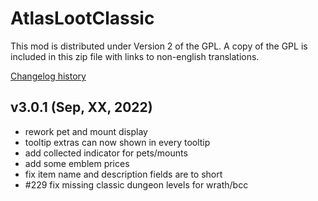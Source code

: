 # AtlasLootClassic

This mod is distributed under Version 2 of the GPL.  A copy of the GPL is included in this zip file with links to non-english translations.

[Changelog history](https://github.com/Hoizame/AtlasLootClassic/blob/master/AtlasLootClassic/Documentation/Release_Notes.md)

## v3.0.1 (Sep, XX, 2022)

- rework pet and mount display
- tooltip extras can now shown in every tooltip
- add collected indicator for pets/mounts
- add some emblem prices
- fix item name and description fields are to short
- #229 fix missing classic dungeon levels for wrath/bcc
